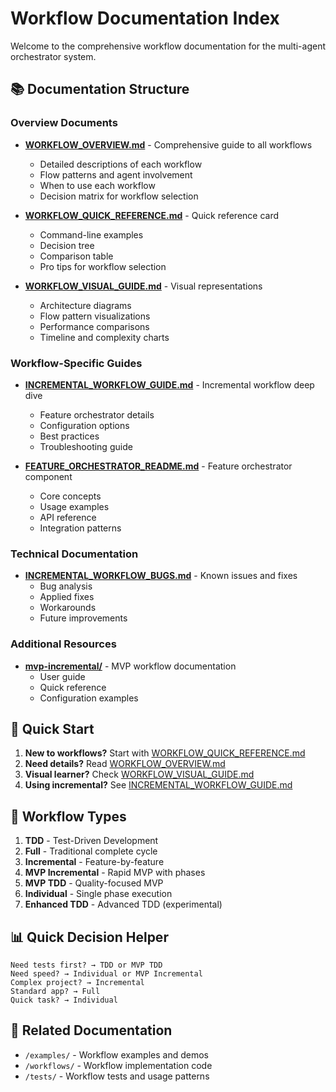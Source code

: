 # Workflow Documentation Index

Welcome to the comprehensive workflow documentation for the multi-agent orchestrator system.

## 📚 Documentation Structure

### Overview Documents
- **[WORKFLOW_OVERVIEW.md](WORKFLOW_OVERVIEW.md)** - Comprehensive guide to all workflows
  - Detailed descriptions of each workflow
  - Flow patterns and agent involvement
  - When to use each workflow
  - Decision matrix for workflow selection

- **[WORKFLOW_QUICK_REFERENCE.md](WORKFLOW_QUICK_REFERENCE.md)** - Quick reference card
  - Command-line examples
  - Decision tree
  - Comparison table
  - Pro tips for workflow selection

- **[WORKFLOW_VISUAL_GUIDE.md](WORKFLOW_VISUAL_GUIDE.md)** - Visual representations
  - Architecture diagrams
  - Flow pattern visualizations
  - Performance comparisons
  - Timeline and complexity charts

### Workflow-Specific Guides
- **[INCREMENTAL_WORKFLOW_GUIDE.md](INCREMENTAL_WORKFLOW_GUIDE.md)** - Incremental workflow deep dive
  - Feature orchestrator details
  - Configuration options
  - Best practices
  - Troubleshooting guide

- **[FEATURE_ORCHESTRATOR_README.md](FEATURE_ORCHESTRATOR_README.md)** - Feature orchestrator component
  - Core concepts
  - Usage examples
  - API reference
  - Integration patterns

### Technical Documentation
- **[INCREMENTAL_WORKFLOW_BUGS.md](INCREMENTAL_WORKFLOW_BUGS.md)** - Known issues and fixes
  - Bug analysis
  - Applied fixes
  - Workarounds
  - Future improvements

### Additional Resources
- **[mvp-incremental/](mvp-incremental/)** - MVP workflow documentation
  - User guide
  - Quick reference
  - Configuration examples

## 🚀 Quick Start

1. **New to workflows?** Start with [WORKFLOW_QUICK_REFERENCE.md](WORKFLOW_QUICK_REFERENCE.md)
2. **Need details?** Read [WORKFLOW_OVERVIEW.md](WORKFLOW_OVERVIEW.md)
3. **Visual learner?** Check [WORKFLOW_VISUAL_GUIDE.md](WORKFLOW_VISUAL_GUIDE.md)
4. **Using incremental?** See [INCREMENTAL_WORKFLOW_GUIDE.md](INCREMENTAL_WORKFLOW_GUIDE.md)

## 🎯 Workflow Types

1. **TDD** - Test-Driven Development
2. **Full** - Traditional complete cycle
3. **Incremental** - Feature-by-feature
4. **MVP Incremental** - Rapid MVP with phases
5. **MVP TDD** - Quality-focused MVP
6. **Individual** - Single phase execution
7. **Enhanced TDD** - Advanced TDD (experimental)

## 📊 Quick Decision Helper

```
Need tests first? → TDD or MVP TDD
Need speed? → Individual or MVP Incremental
Complex project? → Incremental
Standard app? → Full
Quick task? → Individual
```

## 🔗 Related Documentation

- `/examples/` - Workflow examples and demos
- `/workflows/` - Workflow implementation code
- `/tests/` - Workflow tests and usage patterns